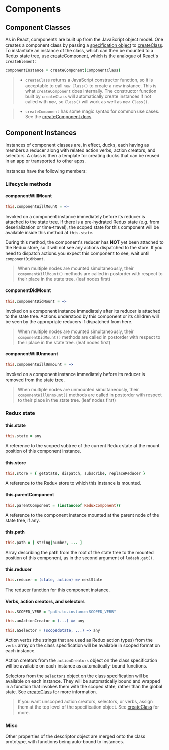 # Components

## Component Classes

As in React, components are built up from the JavaScript object model. One creates a component class by passing a [specification object](ComponentSpecification.md) to  [createClass](createClass.md). To instantiate an instance of the class, which can then be mounted to a Redux state tree, use [createComponent](createComponent.md), which is the analogue of React's `createElement`:
```coffeescript
componentInstance = createComponent(ComponentClass)
```

> * `createClass` returns a JavaScript constructor function, so it is acceptable to call `new Class()` to create a new instance. This is what `createComponent` does internally. The constructor function built by `createClass` will automatically create instances if not called with `new`, so `Class()` will work as well as `new Class()`.

> * `createComponent` has some magic syntax for common use cases. See the [createComponent docs](createComponent.md).

## Component Instances

Instances of component classes are, in effect, ducks, each having as members a reducer along with related action verbs, action creators, and selectors. A class is then a template for creating ducks that can be reused in an app or transported to other apps.

Instances have the following members:

### Lifecycle methods

#### componentWillMount
```coffeescript
this.componentWillMount = =>
```
Invoked on a component instance immediately before its reducer is attached to the state tree. If there is a pre-hydrated Redux state (e.g. from deserialization or time-travel), the scoped state for this component will be available inside this method at ```this.state```.

During this method, the component's reducer has **NOT** yet been attached to the Redux store, so it will not see any actions dispatched to the store. If you need to dispatch actions you expect this component to see, wait until `componentDidMount`.
> When multiple nodes are mounted simultaneously, their ```componentWillMount()``` methods are called in postorder with respect to their place in the  state tree. (leaf nodes first)

#### componentDidMount
```coffeescript
this.componentDidMount = =>
```
Invoked on a component instance immediately after its reducer is attached to the state tree. Actions understood by this component or its children will be seen by the appropriate reducers if dispatched from here.
> When multiple nodes are mounted simultaneously, their ```componentDidMount()``` methods are called in postorder with respect to their place in the  state tree. (leaf nodes first)

#### componentWillUnmount
```coffeescript
this.componentWillUnmount = =>
```
Invoked on a component instance immediately before its reducer is removed from the state tree.
> When multiple nodes are unmounted simultaneously, their ```componentWillUnmount()``` methods are called in postorder with respect to their place in the state tree. (leaf nodes first)

### Redux state

#### this.state
```coffeescript
this.state = any
```
A reference to the scoped subtree of the current Redux state at the mount position of this component instance.

#### this.store
```coffeescript
this.store = { getState, dispatch, subscribe, replaceReducer }
```
A reference to the Redux store to which this instance is mounted.

#### this.parentComponent
```coffeescript
this.parentComponent = (instanceof ReduxComponent)?
```
A reference to the component instance mounted at the parent node of the state tree, if any.

#### this.path
```coffeescript
this.path = [ string|number, ... ]
```
Array describing the path from the root of the state tree to the mounted position of this component, as in the second argument of `lodash.get()`.

#### this.reducer
```coffeescript
this.reducer = (state, action) => nextState
```
The reducer function for this component instance.

#### Verbs, action creators, and selectors
```coffeescript
this.SCOPED_VERB = "path.to.instance:SCOPED_VERB"
```
```coffeescript
this.anActionCreator = (...) => any
```
```coffeescript
this.aSelector = (scopedState, ...) => any
```
Action verbs (the strings that are used as Redux action types) from the `verbs` array on the class specification will be available in scoped format on each instance.

Action creators from the `actionCreators` object on the class specification will be available on each instance as automatically-bound functions.

Selectors from the `selectors` object on the class specification will be available on each instance. They will be automatically bound and wrapped in a function that invokes them with the scoped state, rather than the global state. See [createClass](createClass.md) for more information.

> If you want unscoped action creators, selectors, or verbs, assign them at the top level of the specification object. See [createClass](createClass.md) for more.

### Misc
Other properties of the descriptor object are merged onto the class prototype, with functions being auto-bound to instances.
